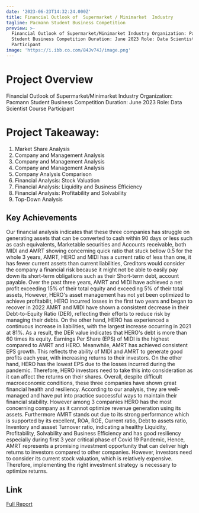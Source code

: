 ```yaml
---
date: '2023-06-23T14:32:24.000Z'
title: Financial Outlook of  Supermarket / Minimarket  Industry
tagline: Pacmann Student Business Competition
preview: >-
  Financial Outlook of Supermarket/Minimarket Industry Organization: Pacmann
  Student Business Competition Duration: June 2023 Role: Data Scientist Course
  Participant
image: 'https://i.ibb.co.com/84Jv74J/image.png'
---
```

# Project Overview
Financial Outlook of Supermarket/Minimarket Industry
Organization: Pacmann Student Business Competition
Duration: June 2023
Role: Data Scientist Course Participant

# Project Takeaway:
1.	Market Share Analysis
2.	Company and Management Analysis
3.	Company and Management Analysis
4.	Company and Management Analysis
5.	Company Analysis Comparison
6.	Financial Analysis: Stock Valuation
7.	Financial Analysis: Liquidity and Business Efficiency
8.	Financial Analysis: Profitability and Solvability
9.	Top-Down Analysis

## Key Achievements
Our financial analysis indicates that these three companies has struggle on generating assets that can be converted to cash within 90 days or less such as cash equivalents, Marketable securities and Accounts receivable, both MIDI and AMRT showing concerning quick ratio that stuck bellow 0.5 for the whole 3 years, AMRT, HERO and MIDI has a current ratio of less than one, it has fewer current assets than current liabilities, Creditors would consider the company a financial risk because it might not be able to easily pay down its short-term obligations such as their Short-term debt, account payable. Over the past three years, AMRT and MIDI have achieved a net profit exceeding 15% of their total equity and exceeding 5% of their total assets, However, HERO's asset management has not yet been optimized to achieve profitabilit, HERO incurred losses in the first two years and began to recover in 2022 AMRT and MIDI have shown a consistent decrease in their Debt-to-Equity Ratio (DER), reflecting their efforts to reduce risk by managing their debts. On the other hand, HERO has experienced a continuous increase in liabilities, with the largest increase occurring in 2021 at 81%. As a result, the DER value indicates that HERO's debt is more than 60 times its equity. Earnings Per Share (EPS) of MIDI is the highest compared to AMRT and HERO. Meanwhile, AMRT has achieved consistent EPS growth. This reflects the ability of MIDI and AMRT to generate good profits each year, with increasing returns to their investors. On the other hand, HERO has the lowest EPS due to the losses incurred during the pandemic. Therefore, HERO investors need to take this into consideration as it can affect the returns on their shares. Overall, despite difficult macroeconomic conditions, these three companies have shown great financial health and resiliency. According to our analysis, they are well-managed and have put into practice successful ways to maintain their financial stability. However among 3 companies HERO has the most concerning company as it cannot optimize revenue generation using its assets. Furthermore AMRT stands out due to its strong performance which is supported by its excellent, ROA, ROE, Current ratio, Debt to assets ratio, Inventory and assset Turnover ratio, indicating a healthy Liquidity, Profitability, Solvability and Business Efficiency and has good resiliency especially during first 3 year critical phase of Covid 19 Pandemic, Hence, AMRT represents a promising investment opportunity that can deliver high returns to investors compared to other companies. However, investors need to consider its current stock valuation, which is relatively expensive. Therefore, implementing the right investment strategy is necessary to optimize returns.

## Link
[Full Report](https://drive.google.com/file/d/1-Wd9srESnietAl3d6pqJepx608yqXT_j/view?usp=drive_link) 


